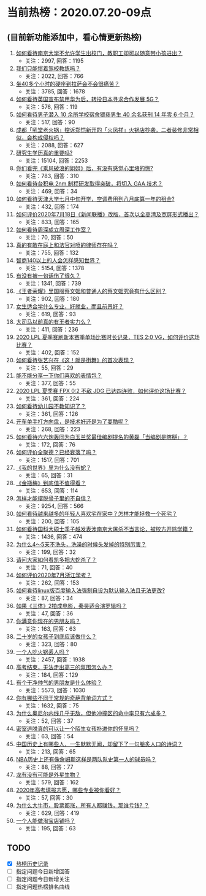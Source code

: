 # 当前热榜：2020.07.20-09点
## (目前新功能添加中，看心情更新热榜)
1. [如何看待南京大学不允许学生出校门，教职工却可以随意带小孩进出？](https://www.zhihu.com/question/406604958)
    * 关注：2997, 回答：1195
2. [我们只能惯着驾校教练吗？](https://www.zhihu.com/question/406293531)
    * 关注：2022, 回答：766
3. [坐40多个小时的硬座到拉萨会不会很痛苦？](https://www.zhihu.com/question/30248449)
    * 关注：3785, 回答：1678
4. [如何看待英国宣布禁用华为后，转投日本寻求合作发展 5G？](https://www.zhihu.com/question/407783025)
    * 关注：576, 回答：119
5. [如何看待男子潜入 10 余所学校宿舍猥亵男生 40 余名获刑 14 年零 6 个月？](https://www.zhihu.com/question/407767370)
    * 关注：517, 回答：90
6. [成都「吼堂老火锅」控诉郑恺新开的「火凤祥」火锅店抄袭，二者装修非常相似，会构成侵权吗？](https://www.zhihu.com/question/407732134)
    * 关注：2088, 回答：627
7. [研究生学历真的重要吗?](https://www.zhihu.com/question/346149746)
    * 关注：15104, 回答：2253
8. [你们看完《乘风破浪的姐姐》后，有没有感觉心里堵的慌?](https://www.zhihu.com/question/401249118)
    * 关注：783, 回答：310
9. [如何看待台积电 2nm 制程研发取得突破，将切入 GAA 技术？](https://www.zhihu.com/question/406643900)
    * 关注：469, 回答：34
10. [如何看待天津大学七月中旬开学，空调费用到八月底算一年的租金?](https://www.zhihu.com/question/407474484)
    * 关注：432, 回答：174
11. [如何评价2020年7月18日《新闻联播》改版，首次以全高清及宽屏形式播出？](https://www.zhihu.com/question/407651055)
    * 关注：833, 回答：165
12. [如何看待周深成立周深工作室？](https://www.zhihu.com/question/407861729)
    * 关注：70, 回答：50
13. [真的有敢在庭上和法官对喷的律师存在吗？](https://www.zhihu.com/question/406792544)
    * 关注：755, 回答：132
14. [智商140以上的人会怎样感知世界？](https://www.zhihu.com/question/396673634)
    * 关注：5154, 回答：1378
15. [有没有被一句话伤了很久？](https://www.zhihu.com/question/406443773)
    * 关注：1341, 回答：739
16. [《王者荣耀》里国服蔡文姬和普通人的蔡文姬究竟有什么区别？](https://www.zhihu.com/question/359350464)
    * 关注：902, 回答：180
17. [女生适合学什么专业，好就业，而且前景好？](https://www.zhihu.com/question/278982613)
    * 关注：619, 回答：93
18. [大司马以前真的有王者实力么？](https://www.zhihu.com/question/338509297)
    * 关注：411, 回答：236
19. [2020 LPL 夏季赛刷新本赛季单场比赛时长记录，TES 2:0 VG，如何评价这场比赛？](https://www.zhihu.com/question/407796087)
    * 关注：402, 回答：152
20. [如何看待张艺兴在《这！就是街舞》的首次表现？](https://www.zhihu.com/question/407687728)
    * 关注：55, 回答：29
21. [能不能分享一下你们喜欢的表情包？](https://www.zhihu.com/question/394823785)
    * 关注：377, 回答：55
22. [2020 LPL 夏季赛 FPX 0:2 不敌 JDG 已达四连败，如何评价这场比赛？](https://www.zhihu.com/question/407825702)
    * 关注：361, 回答：224
23. [如何看待幼儿园不教知识了？](https://www.zhihu.com/question/402465971)
    * 关注：361, 回答：126
24. [开车单手打方向盘，是技术好还是为了耍酷呢？](https://www.zhihu.com/question/404344291)
    * 关注：268, 回答：223
25. [如何看待六六炮轰同为白玉兰奖最佳编剧提名的黄磊「当编剧是瞎掰」？](https://www.zhihu.com/question/407557562)
    * 关注：172, 回答：76
26. [如何评价全聚德？已经衰落了吗？](https://www.zhihu.com/question/396679409)
    * 关注：1517, 回答：701
27. [《我的世界》里为什么没有蛇？](https://www.zhihu.com/question/407373727)
    * 关注：65, 回答：31
28. [《金瓶梅》到底值不值得看？](https://www.zhihu.com/question/312451341)
    * 关注：653, 回答：114
29. [怎样才能摆脱骨子里的不自信？](https://www.zhihu.com/question/327333707)
    * 关注：9254, 回答：566
30. [如何看待越来越多的年轻人喜欢宅在家中？怎样才能拯救一个死宅？](https://www.zhihu.com/question/407847133)
    * 关注：200, 回答：105
31. [如何看待国科大硕士季子越发表涉南京大屠杀不当言论，被校方开除学籍？](https://www.zhihu.com/question/407820827)
    * 关注：1436, 回答：474
32. [为什么4～5天不洗头，洗澡的时候头发掉的特别厉害？](https://www.zhihu.com/question/36978987)
    * 关注：199, 回答：32
33. [请问大家如何看凯多把大蛇杀了？](https://www.zhihu.com/question/407046843)
    * 关注：71, 回答：40
34. [如何评价2020年7月浙江学考？](https://www.zhihu.com/question/367546837)
    * 关注：262, 回答：153
35. [如何看待linux版百度输入法强制自设为默认输入法且无法更改?](https://www.zhihu.com/question/407623765)
    * 关注：87, 回答：34
36. [如果《三体》2拍成电影，秦昊适合演罗辑吗？](https://www.zhihu.com/question/406530686)
    * 关注：47, 回答：36
37. [你满意你现在的男朋友吗？](https://www.zhihu.com/question/407145677)
    * 关注：163, 回答：63
38. [二十岁的女孩子到底应该做什么？](https://www.zhihu.com/question/302923018)
    * 关注：323, 回答：80
39. [一个人吃火锅丢人吗  ?](https://www.zhihu.com/question/403607778)
    * 关注：2457, 回答：1938
40. [高考结束，无法走出高三的氛围怎么办？](https://www.zhihu.com/question/406795555)
    * 关注：184, 回答：129
41. [有个干净帅气的男朋友是什么体验？](https://www.zhihu.com/question/347069247)
    * 关注：5573, 回答：1030
42. [你有哪些不同于常规的奇葩背单词方式？](https://www.zhihu.com/question/391670653)
    * 关注：1632, 回答：75
43. [为什么奥尼尔内线几乎无敌，但他冲撞区的命中率只有六成多？](https://www.zhihu.com/question/375599554)
    * 关注：52, 回答：37
44. [密室逃脱真的可以让一个陌生女孩扑进你的怀里吗？](https://www.zhihu.com/question/367256670)
    * 关注：63, 回答：54
45. [中国历史上有哪些人，一生默默无闻，却留下了一句脍炙人口的诗词？](https://www.zhihu.com/question/399800494)
    * 关注：213, 回答：65
46. [NBA历史上还有像詹姆斯这样是两队队史第一人的球员吗？](https://www.zhihu.com/question/405657867)
    * 关注：88, 回答：77
47. [龙有没有可能是外星生物？](https://www.zhihu.com/question/395831939)
    * 关注：579, 回答：162
48. [2020年高考填报志愿，哪些专业被你看好？](https://www.zhihu.com/question/403691055)
    * 关注：57, 回答：30
49. [为什么大牛市，股票都涨，所有人都赚钱，那谁亏钱? ？](https://www.zhihu.com/question/396164265)
    * 关注：629, 回答：419
50. [一个人能做淘宝店铺吗？](https://www.zhihu.com/question/383984272)
    * 关注：195, 回答：63
## TODO
* [x] [热榜历史记录](hot_history/AllHot.md)
* [ ] 指定问题今日新增回答
* [ ] 指定问题今日新增关注
* [ ] 指定问题热榜排名曲线

